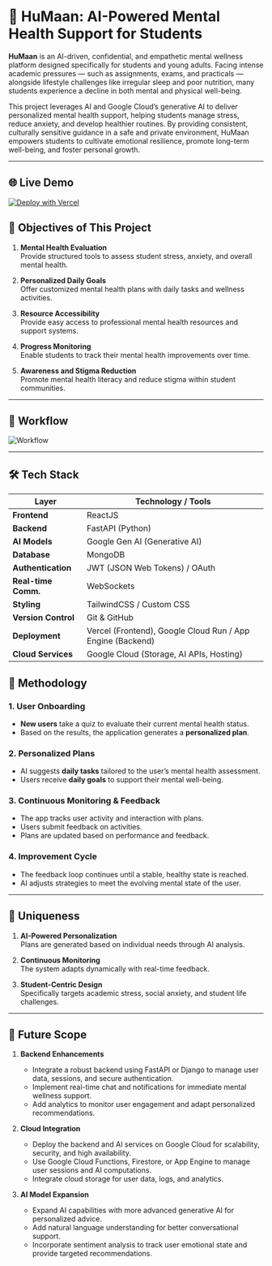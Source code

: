 # 💚 HuMaan: AI-Powered Mental Health Support for Students

**HuMaan** is an AI-driven, confidential, and empathetic mental wellness platform designed specifically for students and young adults. Facing intense academic pressures — such as assignments, exams, and practicals — alongside lifestyle challenges like irregular sleep and poor nutrition, many students experience a decline in both mental and physical well-being.

This project leverages AI and Google Cloud’s generative AI to deliver personalized mental health support, helping students manage stress, reduce anxiety, and develop healthier routines. By providing consistent, culturally sensitive guidance in a safe and private environment, HuMaan empowers students to cultivate emotional resilience, promote long-term well-being, and foster personal growth.

---
## 🌐 Live Demo

[![Deploy with Vercel](https://vercel.com/button)](https://humaan-mental-wellness-companion.vercel.app/)

## 🎯 Objectives of This Project

1. **Mental Health Evaluation**  
   Provide structured tools to assess student stress, anxiety, and overall mental health.

2. **Personalized Daily Goals**  
   Offer customized mental health plans with daily tasks and wellness activities.

3. **Resource Accessibility**  
   Provide easy access to professional mental health resources and support systems.

4. **Progress Monitoring**  
   Enable students to track their mental health improvements over time.

5. **Awareness and Stigma Reduction**  
   Promote mental health literacy and reduce stigma within student communities.

---
## 🔁 Workflow

![Workflow](https://github.com/user-attachments/assets/07825e3c-08dc-4f11-b56f-08b2d53b3094)

---
## 🛠️ Tech Stack

| Layer              | Technology / Tools                         |
|--------------------|---------------------------------------------|
| **Frontend**       | ReactJS    |
| **Backend**        | FastAPI (Python)                           |
| **AI Models**      | Google Gen AI (Generative AI)              |
| **Database**       | MongoDB                                    |
| **Authentication** | JWT (JSON Web Tokens) / OAuth              |
| **Real-time Comm.**| WebSockets                                 |
| **Styling**        | TailwindCSS / Custom CSS                   |
| **Version Control**| Git & GitHub                               |
| **Deployment**     | Vercel (Frontend), Google Cloud Run / App Engine (Backend) |
| **Cloud Services** | Google Cloud (Storage, AI APIs, Hosting)   |


## 🧠 Methodology

### 1. User Onboarding
- **New users** take a quiz to evaluate their current mental health status.
- Based on the results, the application generates a **personalized plan**.

### 2. Personalized Plans
- AI suggests **daily tasks** tailored to the user’s mental health assessment.
- Users receive **daily goals** to support their mental well-being.

### 3. Continuous Monitoring & Feedback
- The app tracks user activity and interaction with plans.
- Users submit feedback on activities.
- Plans are updated based on performance and feedback.

### 4. Improvement Cycle
- The feedback loop continues until a stable, healthy state is reached.
- AI adjusts strategies to meet the evolving mental state of the user.

---

## 🌟 Uniqueness

1. **AI-Powered Personalization**  
   Plans are generated based on individual needs through AI analysis.

2. **Continuous Monitoring**  
   The system adapts dynamically with real-time feedback.

3. **Student-Centric Design**  
   Specifically targets academic stress, social anxiety, and student life challenges.

---


## 🔮 Future Scope

1. **Backend Enhancements**  
   - Integrate a robust backend using FastAPI or Django to manage user data, sessions, and secure authentication.  
   - Implement real-time chat and notifications for immediate mental wellness support.  
   - Add analytics to monitor user engagement and adapt personalized recommendations.

2. **Cloud Integration**  
   - Deploy the backend and AI services on Google Cloud for scalability, security, and high availability.  
   - Use Google Cloud Functions, Firestore, or App Engine to manage user sessions and AI computations.  
   - Integrate cloud storage for user data, logs, and analytics.

3. **AI Model Expansion**  
   - Expand AI capabilities with more advanced generative AI for personalized advice.  
   - Add natural language understanding for better conversational support.  
   - Incorporate sentiment analysis to track user emotional state and provide targeted recommendations.
